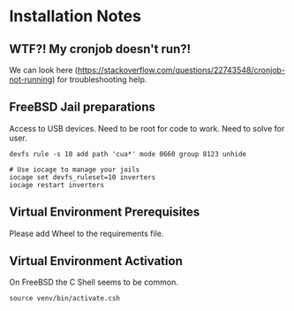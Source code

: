 # Installation Notes
## WTF?! My cronjob doesn't run?!
We can look here (https://stackoverflow.com/questions/22743548/cronjob-not-running) for troubleshooting help.
## FreeBSD Jail preparations
Access to USB devices. Need to be root for code to work. Need to solve for user. 
```
devfs rule -s 10 add path 'cua*' mode 0660 group 8123 unhide

# Use iocage to manage your jails
iocage set devfs_ruleset=10 inverters
iocage restart inverters
```
## Virtual Environment Prerequisites
Please add Wheel to the requirements file.
## Virtual Environment Activation
On FreeBSD the C Shell seems to be common.
```
source venv/bin/activate.csh
```
